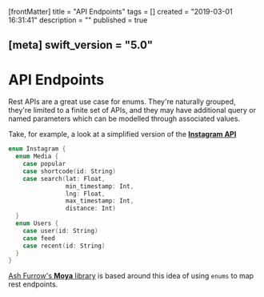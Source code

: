 [frontMatter]
title = "API Endpoints"
tags = []
created = "2019-03-01 16:31:41"
description = ""
published = true

[meta]
swift_version = "5.0"
---

# API Endpoints

Rest APIs are a great use case for enums. They\'re naturally grouped,
they\'re limited to a finite set of APIs, and they may have additional
query or named parameters which can be modelled through associated
values.

Take, for example, a look at a simplified version of the [**Instagram
API**](https://instagram.com/developer/endpoints/media/)

``` Swift
enum Instagram {
  enum Media {
    case popular
    case shortcode(id: String)
    case search(lat: Float, 
                min_timestamp: Int, 
                lng: Float, 
                max_timestamp: Int, 
                distance: Int)
  }
  enum Users {
    case user(id: String)
    case feed
    case recent(id: String)
  }
}
```

[Ash Furrow\'s **Moya** library](https://github.com/Moya/Moya) is based
around this idea of using `enums` to map rest endpoints.
